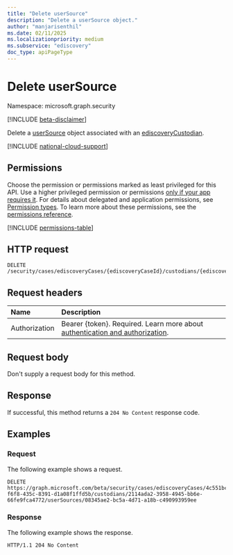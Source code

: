 ```yaml
---
title: "Delete userSource"
description: "Delete a userSource object."
author: "manjarisenthil"
ms.date: 02/11/2025
ms.localizationpriority: medium
ms.subservice: "ediscovery"
doc_type: apiPageType
---
```


# Delete userSource

Namespace: microsoft.graph.security

[!INCLUDE [beta-disclaimer](../../includes/beta-disclaimer.md)]

Delete a [userSource](../resources/security-userSource.md) object associated with an [ediscoveryCustodian](../resources/security-ediscoverycustodian.md).

[!INCLUDE [national-cloud-support](../../includes/global-us.md)]

## Permissions

Choose the permission or permissions marked as least privileged for this API. Use a higher privileged permission or permissions [only if your app requires it](/graph/permissions-overview#best-practices-for-using-microsoft-graph-permissions). For details about delegated and application permissions, see [Permission types](/graph/permissions-overview#permission-types). To learn more about these permissions, see the [permissions reference](/graph/permissions-reference).

<!-- { "blockType": "permissions", "name": "security_ediscoverycustodian_delete_usersources" } -->
[!INCLUDE [permissions-table](../includes/permissions/security-ediscoverycustodian-delete-usersources-permissions.md)]

## HTTP request

<!-- {
  "blockType": "ignored"
}
-->
``` http
DELETE /security/cases/ediscoveryCases/{ediscoveryCaseId}/custodians/{ediscoveryCustodianId}/userSources/{userSourceId}
```

## Request headers

|Name|Description|
|:---|:---|
|Authorization|Bearer {token}. Required. Learn more about [authentication and authorization](/graph/auth/auth-concepts).|

## Request body

Don't supply a request body for this method.

## Response

If successful, this method returns a `204 No Content` response code.

## Examples

### Request

The following example shows a request.
<!-- {
  "blockType": "request",
  "name": "delete_ediscoveryusersource"
}
-->
``` http
DELETE https://graph.microsoft.com/beta/security/cases/ediscoveryCases/4c551bc5-f6f8-435c-8391-d1a08f1ffd5b/custodians/2114ada2-3958-4945-bb6e-66fe9fca4772/userSources/08345ae2-bc5a-4d71-a18b-c490993959ee
```


### Response

The following example shows the response.

<!-- {
  "blockType": "response",
  "truncated": true
}
-->
``` http
HTTP/1.1 204 No Content
```